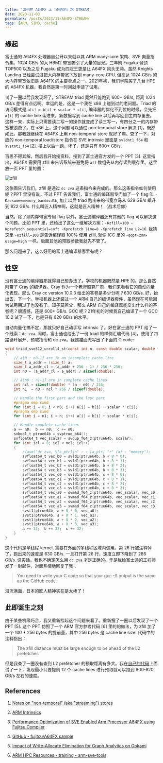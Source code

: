 ```yaml
---
title: '如何在 A64FX 上『正确地』跑 STREAM'
date: 2023-11-03
permalink: /posts/2023/11/A64FX-STREAM/
tags: [ARM, SIMD, cache]
---
```


## 缘起

富士通的 A64FX 处理器自公开以来就以其 ARM many-core 架构、SVE 向量指令集、1024 GB/s 的大 HBM2 带宽吸引了大量的目光。三年前 Fugaku 登顶 TOP500 以及之后 Fugaku 成为四冠王更是让 A64FX 风头无两。虽然 Knights Landing 已经尝试过把大内存带宽下放到 many-core CPU, 但高达 1024 GB/s 的大内存带宽依旧是 A64FX 的主要卖点之一。2021年初，我们学院买了几台 HPE 的 A64FX 机器，我自然是第一时间就申请了试用。

试了一圈以后我发现坏了，STREAM triad 竟然只能跑到 600+ GB/s, 距离 1024 GB/s 差得有点远啊。幸运的是，这是一个我在 x86 上碰到过的老问题。Triad 的访问模式是 `a[i] = b[i] + scalar * c[i]`, 编译器的优化不到位的时候，会先把 `a[i]` 的 cache line 读进来，新数据写到 cache line 以后再写回到主内存里去。这样一来，实际上只需要读二写一的操作就变成了读三写一，有四分之一的内存带宽被浪费了。在 x86 上，这个问题可以通过 non-temporal store 解决 [1]。既然如此，那我就继续在 A64FX 上用 non-temporal store 就好了嘛。查了一下，对应的 non-temporal load/store 指令在 SVE intrinsic 里面是 `svldnt1_f64` 和 `svstnt1_f64` [2]. 换上以后一跑，坏了，还是只有 600+ GB/s.

百思不得其解，然后我开始搜资料，搜到了富士通官方发的一个 PPT [3]. 这里指出，A64FX 需要用 zfill 来告诉系统来避免将 `a[]` 数组先从内存读到缓存里。这里放一页 PPT 里的图：

![zfill](http://enigmahuang.github.io/files/A64FX-STREAM/A64FX-zfill.png)

这张图告诉我们，zfill 是通过 `dc zva` 这条指令来完成的。那么这条指令如何使用呢？PPT 里没有说。不过 PPT 告诉我们，富士通的编译器专门加了一个 flag 叫 `-Kassume=memory_bandwidth`, 加上以后 triad 跑出来的带宽立马从 629 GB/s 飙升到 822 GB/s. 什么叫匠人精神啊，这就是匠人精神！（战术后仰）

当然，除了测内存带宽专用 flag 以外，富士通编译器还有其他的 flag 可以解决这个问题。比如 PPT 里，还给出了这么一组解决方案：`-Kzfill=100 -Kprefetch_sequential=soft -Kprefetch_line=8 -Kprefetch_line_L2=16`. 我猜这里 `-Kzfill=100` 是告诉编译器 100%  使用 zfill, 就像 ICC 里的 `-qopt-zmm-usage=high` 一样。后面其他的预取参数我就先不管了。

那么问题来了，这么好用的富士通编译器哪里有呢？

## 性空

没有富士通的编译器那就得自己想办法了。学校的机器既然是 HPE 的，那么自然附带了 Cray 的编译器。Cray 作为一个老牌超算厂商，我们来看看它的自动向量化表现。那么 Cray cc version 10.0.3 给出的答卷是多少分呢？630 GB/s. 好，抬出去，下一个。学校机器上还装过一个 ARM 自己的编译器套件，虽然现在可能因为试用期过了也没有了。知子莫若父，那么 ARM 自己的编译器能交出什么样的答卷呢？很遗憾，还是 600+ GB/s. GCC 呢？21年初的时候我自己编译了一个 GCC 10.2 试了一下，也是只有 620 GB/s 的水平。

自动向量化搞不定，那就只好自己动手写 intrinsic 了。好在富士通的 PPT 给了一个线索：`dc zva`. 同时，富士通也给出了一份 triad 的样例汇编代码 [4]，使用了四路循环展开、预取指令和 dc zva。我照猫画虎写出了下面的 C code:

```c
void triad_sve512_unroll4_st(const int n, const double scalar, double *a, const double *b, const double *c)
{
    // a[0 : n0-1] are in an incomplete cache line
    size_t a_addr = (size_t) a;
    size_t a_addr_cl = (a_addr + 256 - 1) / 256 * 256;
    int n0 = (a_addr_cl - a_addr) / sizeof(double);

    // a[n0 : n1-1] are in complete cache lines
    int ncl = sizeof(double) * (n - n0) / 256;
    int n1  = n0 + ncl * 256 / sizeof(double);

    // Handle the first part and the last part
    #pragma omp simd
    for (int i = 0; i < n0; i++) a[i] = b[i] + scalar * c[i];
    #pragma omp simd
    for (int i = n1; i < n; i++) a[i] = b[i] + scalar * c[i];

    // Handle complete cache lines
    a += n0;  b += n0;  c += n0;
    svbool_t ptrue64b = svptrue_b64();
    svfloat64_t vec_scalar = svdup_f64_z(ptrue64b, scalar);
    for (int icl = 0; icl < ncl; icl++)
    {
        //asm("dc zva, %[a_ptr]\n" : : [a_ptr] "r" (a) : "memory");
        svfloat64_t vec_b0 = svld1(ptrue64b, b + 8 * 0);
        svfloat64_t vec_b1 = svld1(ptrue64b, b + 8 * 1);
        svfloat64_t vec_b2 = svld1(ptrue64b, b + 8 * 2);
        svfloat64_t vec_b3 = svld1(ptrue64b, b + 8 * 3);
        svfloat64_t vec_c0 = svld1(ptrue64b, c + 8 * 0);
        svfloat64_t vec_c1 = svld1(ptrue64b, c + 8 * 1);
        svfloat64_t vec_c2 = svld1(ptrue64b, c + 8 * 2);
        svfloat64_t vec_c3 = svld1(ptrue64b, c + 8 * 3);
        svfloat64_t vec_a0 = svmad_f64_z(ptrue64b, vec_scalar, vec_c0, vec_b0);
        svfloat64_t vec_a1 = svmad_f64_z(ptrue64b, vec_scalar, vec_c1, vec_b1);
        svfloat64_t vec_a2 = svmad_f64_z(ptrue64b, vec_scalar, vec_c2, vec_b2);
        svfloat64_t vec_a3 = svmad_f64_z(ptrue64b, vec_scalar, vec_c3, vec_b3);
        svst1(ptrue64b, a + 8 * 0, vec_a0);
        svst1(ptrue64b, a + 8 * 1, vec_a1);
        svst1(ptrue64b, a + 8 * 2, vec_a2);
        svst1(ptrue64b, a + 8 * 3, vec_a3);
        a += 32;  b += 32;  c += 32;
    }
}
```

这个代码是单线程 kernel, 需要在外面的多线程区域内调用。第 26 行被注释掉了，跑出来的速度是 630 GB/s. 一旦打开第 26 行，速度立即下降到了 286 GB/s. 说实话，我也不确定怎么用 `dc zva` 才是正确的。于是我给富士通的工程师发了一封邮件，对面热情地回复了我：

> You need to write your C code so that your gcc -S output is the same as the GitHub code.

泪流满面，日本的匠人精神实在是太棒了！

## 此即诞生之刻

由于某些机缘巧合，我又重新捡起这个问题来看了。重新搜了一圈以后发现了一个 PPT [5]. 这个 PPT 仿照了一个 ARM 官方参考代码 [6] 里的的做法，为 zfill 加了一个 100 * 256 bytes 的提前量，其中 256 bytes 是 cache line size. 代码中的注释指出：

> The zfill distance must be large enough to be ahead of the L2 prefetcher.

但是我查了一圈没有查到 L2 prefetcher 的预取距离有多大。我在[自己的代码](http://enigmahuang.github.io/files/A64FX-STREAM/my_triad.c)上面试了一下，发现最小只要提前 12 个 cache lines 进行预取就可以跑到 800-820 GB/s 左右的速度。

## References

1. [Notes on "non-temporal" (aka "streaming") stores](https://sites.utexas.edu/jdm4372/2018/01/01/notes-on-non-temporal-aka-streaming-stores/)

2. [ARM Intrinsics](https://developer.arm.com/architectures/instruction-sets/intrinsics/#q=ldnt)

3. [Performance Optimization of SVE Enabled Arm Processor A64FX using Fujitsu Compiler](https://community.arm.com/developer/research/m/resources/993/download)

4. [GitHub - fujitsu/A64FX sample](https://github.com/fujitsu/A64FX/blob/master/sample/stream.kernel.S)

5. [Impact of Write-Allocate Elimination for Graph Analytics on Ookami](https://www.stonybrook.edu/commcms/ookami/_pdf/Gosh_UGM2023.pdf)

6. [ARM HPC Resources - training - arm-sve-tools](https://gitlab.com/arm-hpc/training/arm-sve-tools/-/blob/master/06_A64FX/02_stream/04_stream_zfill/kernel-zfill.c)
